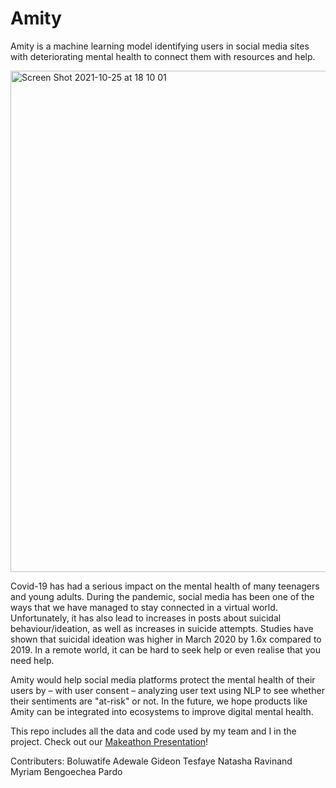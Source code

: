 # Amity
Amity is a machine learning model identifying users in social media sites with deteriorating mental health to connect them with resources and help.

<img width="802" alt="Screen Shot 2021-10-25 at 18 10 01" src="https://user-images.githubusercontent.com/78559977/138778678-b67d56e0-749b-4d87-9dc1-adb8baa8fffb.png">

Covid-19 has had a serious impact on the mental health of many teenagers and young adults. During the pandemic, social media has been one of the ways that we have managed to stay connected in a virtual world. Unfortunately, it has also lead to increases in posts about suicidal behaviour/ideation, as well as increases in suicide attempts. Studies have shown that suicidal ideation was higher in March 2020 by 1.6x compared to 2019. In a remote world, it can be hard to seek help or even realise that you need help.

Amity would help social media platforms protect the mental health of their users by – with user consent – analyzing user text using NLP to see whether their sentiments are "at-risk" or not. In the future, we hope products like Amity can be integrated into ecosystems to improve digital mental health.

This repo includes all the data and code used by my team and I in the project.
Check out our [Makeathon Presentation](https://www.canva.com/design/DAEYwW1hjbk/oMB7NR2OQqRwS4eLBiQgLw/view?utm_content=DAEYwW1hjbk&utm_campaign=designshare&utm_medium=link&utm_source=viewer)!

Contributers: 
Boluwatife Adewale
Gideon Tesfaye
Natasha Ravinand
Myriam Bengoechea Pardo
